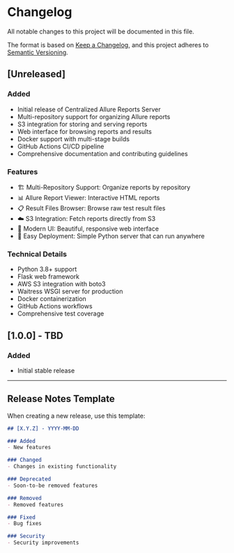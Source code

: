 # Changelog

All notable changes to this project will be documented in this file.

The format is based on [Keep a Changelog](https://keepachangelog.com/en/1.0.0/),
and this project adheres to [Semantic Versioning](https://semver.org/spec/v2.0.0.html).

## [Unreleased]

### Added
- Initial release of Centralized Allure Reports Server
- Multi-repository support for organizing Allure reports
- S3 integration for storing and serving reports
- Web interface for browsing reports and results
- Docker support with multi-stage builds
- GitHub Actions CI/CD pipeline
- Comprehensive documentation and contributing guidelines

### Features
- 🏗️ Multi-Repository Support: Organize reports by repository
- 📊 Allure Report Viewer: Interactive HTML reports
- 📋 Result Files Browser: Browse raw test result files
- ☁️ S3 Integration: Fetch reports directly from S3
- 🎨 Modern UI: Beautiful, responsive web interface
- 🚀 Easy Deployment: Simple Python server that can run anywhere

### Technical Details
- Python 3.8+ support
- Flask web framework
- AWS S3 integration with boto3
- Waitress WSGI server for production
- Docker containerization
- GitHub Actions workflows
- Comprehensive test coverage

## [1.0.0] - TBD

### Added
- Initial stable release

---

## Release Notes Template

When creating a new release, use this template:

```markdown
## [X.Y.Z] - YYYY-MM-DD

### Added
- New features

### Changed
- Changes in existing functionality

### Deprecated
- Soon-to-be removed features

### Removed
- Removed features

### Fixed
- Bug fixes

### Security
- Security improvements
```
